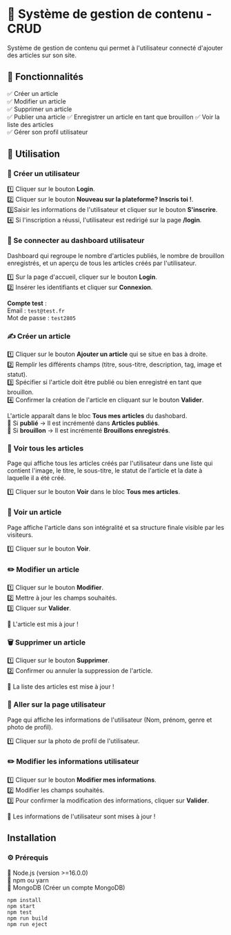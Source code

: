 # 📝 Système de gestion de contenu - CRUD

Système de gestion de contenu qui permet à l'utilisateur connecté d'ajouter des articles sur son site. 

## 🚀 Fonctionnalités

✅ Créer un article  
✅ Modifier un article  
✅ Supprimer un article  
✅ Publier una article
✅ Enregistrer un article en tant que brouillon
✅ Voir la liste des articles  
✅ Gérer son profil utilisateur

## 🎯 Utilisation 

### 👤 Créer un utilisateur

1️⃣ Cliquer sur le bouton **Login**.   
2️⃣ Cliquer sur le bouton **Nouveau sur la plateforme? Inscris toi !**.  
3️⃣Saisir les informations de l'utilisateur et cliquer sur le bouton **S'inscrire**.  
4️⃣ Si l'inscription a réussi, l'utilisateur est redirigé sur la page **/login**.

### 🔑 Se connecter au dashboard utilisateur

Dashboard qui regroupe le nombre d'articles publiés, le nombre de brouillon enregistrés, et un aperçu de tous les articles créés par l'utilisateur. 

1️⃣ Sur la page d'accueil, cliquer sur le bouton **Login**.  
2️⃣ Insérer les identifiants et cliquer sur **Connexion**.  

**Compte test** :  
Email : `test@test.fr`  
Mot de passe : `test2805` 

### ✍️ Créer un article

1️⃣ Cliquer sur le bouton **Ajouter un article** qui se situe en bas à droite.  
2️⃣ Remplir les différents champs (titre, sous-titre, description, tag, image et statut).  
3️⃣ Spécifier si l'article doit être publié ou bien enregistré en tant que brouillon.  
4️⃣ Confirmer la création de l'article en cliquant sur le bouton **Valider**.

L'article apparaît dans le bloc **Tous mes articles** du dashobard.  
📌 Si **publié** → Il est incrémenté dans **Articles publiés**.  
📌 Si **brouillon** → Il est incrémenté **Brouillons enregistrés**.


### 👀 Voir tous les articles 

Page qui affiche tous les articles créés par l'utilisateur dans une liste qui contient l'image, le titre, le sous-titre, le statut de l'article et la date à laquelle il a été créé.

1️⃣ Cliquer sur le bouton **Voir** dans le bloc **Tous mes articles**.    

### 👀 Voir un article

Page affiche l'article dans son intégralité et sa structure finale visible par les visiteurs.

1️⃣ Cliquer sur le bouton **Voir**. 

### ✏️ Modifier un article

1️⃣ Cliquer sur le bouton **Modifier**.  
2️⃣ Mettre à jour les champs souhaités.  
3️⃣ Cliquer sur **Valider**.

📌 L'article est mis à jour !

### 🗑️ Supprimer un article

1️⃣ Cliquer sur le bouton **Supprimer**.  
2️⃣ Confirmer ou annuler la suppression de l'article.

📌 La liste des articles est mise à jour !

### 👤 Aller sur la page utilisateur

Page qui affiche les informations de l'utilisateur (Nom, prénom, genre et photo de profil). 

1️⃣ Cliquer sur la photo de profil de l'utilisateur.

### ✏️ Modifier les informations utilisateur 

1️⃣ Cliquer sur le bouton **Modifier mes informations**.  
2️⃣ Modifier les champs souhaités.  
3️⃣ Pour confirmer la modification des informations, cliquer sur **Valider**.  

📌 Les informations de l'utilisateur sont mises à jour !


## Installation 

### ⚙️ Prérequis

🔹 Node.js (version >=16.0.0)  
🔹 npm ou yarn  
🔹 MongoDB (Créer un compte MongoDB)  

    npm install  
    npm start 
    npm test
    npm run build   
    npm run eject 


